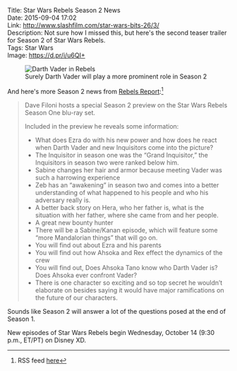 Title: Star Wars Rebels Season 2 News  
Date: 2015-09-04 17:02  
Link: http://www.slashfilm.com/star-wars-bits-26/3/  
Description: Not sure how I missed this, but here's the second teaser trailer for Season 2 of Star Wars Rebels.  
Tags: Star Wars  
Image: https://d.pr/i/u6QI+  

<figure>
	<img src="https://d.pr/i/XaQz+" alt="Darth Vader in Rebels" title="Darth Vader in Rebels">
	<figcaption>Surely Darth Vader will play a more prominent role in Season 2</figcaption>
</figure>

And here's more Season 2 news from [Rebels Report][1]:[^1]

> Dave Filoni hosts a special Season 2 preview on the Star Wars Rebels Season One blu-ray set.
>
> Included in the preview he reveals some information:
>
> * What does Ezra do with his new power and how does he react when Darth Vader and new Inquisitors come into the picture?
> * The Inquisitor in season one was the “Grand Inquisitor,” the Inquisitors in season two were ranked below him.
> * Sabine changes her hair and armor because meeting Vader was such a harrowing experience
> * Zeb has an “awakening” in season two and comes into a better understanding of what happened to his people and who his adversary really is.
> * A better back story on Hera, who her father is, what is the situation with her father, where she came from and her people.
> * A great new bounty hunter
> * There will be a Sabine/Kanan episode, which will feature some “more Mandalorian things” that will go on.
> * You will find out about Ezra and his parents
> * You will find out how Ahsoka and Rex effect the dynamics of the crew
> * You will find out, Does Ahsoka Tano know who Darth Vader is? Does Ahsoka ever confront Vader?
> * There is one character so exciting and so top secret he wouldn’t elaborate on besides saying it would have major ramifications on the future of our characters.

Sounds like Season 2 will answer a lot of the questions posed at the end of Season 1.

New episodes of Star Wars Rebels begin Wednesday, October 14 (9:30 p.m., ET/PT) on Disney XD.

[^1]: RSS feed [here][a]

[a]: http://rebelsreport.com/feed "RSS feed for Rebels Report"

[1]: http://rebelsreport.com/2015/09/01/star-wars-rebels-season-2-a-look-ahead-new-images-and-info-from-dave-filoni/ "Star Wars Rebels Season 2 look ahead"